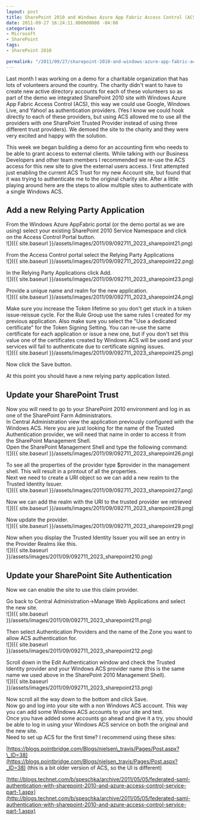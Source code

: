 ```yaml
---
layout: post
title: SharePoint 2010 and Windows Azure App Fabric Access Control (ACS)
date: 2011-09-27 16:24:11.000000000 -04:00
categories:
- Microsoft
- SharePoint
tags:
- SharePoint 2010
  
permalink: "/2011/09/27/sharepoint-2010-and-windows-azure-app-fabric-access-control-acs/"
---
```

Last month I was working on a demo for a charitable organization that has lots of volunteers around the country. The charity didn't want to have to create new active directory accounts for each of these volunteers so as part of the demo we integrated SharePoint 2010 site with Windows Azure App Fabric Access Control (ACS), this way we could use Google, Windows Live, and Yahoo! as authentication providers. (Yes I know we could hook directly to each of these providers, but using ACS allowed me to use all the providers with one SharePoint Trusted Provider instead of using three different trust providers). We demoed the site to the charity and they were very excited and happy with the solution.
<!--more-->

This week we began building a demo for an accounting firm who needs to be able to grant access to external clients. While talking with our Business Developers and other team members I recommended we re-use the ACS access for this new site to give the external users access. I first attempted just enabling the current ACS Trust for my new Account site, but found that it was trying to authenticate me to the original charity site. After a little playing around here are the steps to allow multiple sites to authenticate with a single Windows ACS.

## Add a new Relying Party Application

From the Windows Azure AppFabric portal (or the demo portal as we are using) select your existing SharePoint 2010 Service Namespace and click on the Access Control Portal button.  
 ![]({{ site.baseurl }}/assets/images/2011/09/092711_2023_sharepoint21.png)

From the Access Control portal select the Relying Party Applications  
 ![]({{ site.baseurl }}/assets/images/2011/09/092711_2023_sharepoint22.png)  
  
In the Relying Party Applications click Add.  
 ![]({{ site.baseurl }}/assets/images/2011/09/092711_2023_sharepoint23.png)  
  
Provide a unique name and realm for the new application.  
 ![]({{ site.baseurl }}/assets/images/2011/09/092711_2023_sharepoint24.png)

Make sure you increase the Token lifetime so you don't get stuck in a token issue-reissue cycle. For the Rule Group use the same rules I created for my previous application. Also make sure you select the "Use a dedicated certificate" for the Token Signing Setting. You can re-use the same certificate for each application or issue a new one, but if you don't set this value one of the certificates created by Windows ACS will be used and your services will fail to authenticate due to certificate signing issues.  
 ![]({{ site.baseurl }}/assets/images/2011/09/092711_2023_sharepoint25.png)

Now click the Save button.

At this point you should have a new relying party application listed.

## Update your SharePoint Trust

Now you will need to go to your SharePoint 2010 environment and log in as one of the SharePoint Farm Administrators.  
In Central Administration view the application previously configured with the Windows ACS. Here you are just looking for the name of the Trusted Authentication provider, we will need that name in order to access it from the SharePoint Management Shell.  
Open the SharePoint Management Shell and type the following command:  
 ![]({{ site.baseurl }}/assets/images/2011/09/092711_2023_sharepoint26.png)  
  
To see all the properties of the provider type $provider in the management shell. This will result in a printout of all the properties.  
Next we need to create a URI object so we can add a new realm to the Trusted Identity Issuer.  
 ![]({{ site.baseurl }}/assets/images/2011/09/092711_2023_sharepoint27.png)  
  
Now we can add the realm with the URI to the trusted provider we retrieved  
 ![]({{ site.baseurl }}/assets/images/2011/09/092711_2023_sharepoint28.png)  
  
Now update the provider.  
 ![]({{ site.baseurl }}/assets/images/2011/09/092711_2023_sharepoint29.png)  
  
Now when you display the Trusted Identity Issuer you will see an entry in the Provider Realms like this.  
 ![]({{ site.baseurl }}/assets/images/2011/09/092711_2023_sharepoint210.png)

## Update your SharePoint Site Authentication

Now we can enable the site to use this claim provider.

Go back to Central Administration-\>Manage Web Applications and select the new site.  
 ![]({{ site.baseurl }}/assets/images/2011/09/092711_2023_sharepoint211.png)  
  
Then select Authentication Providers and the name of the Zone you want to allow ACS authentication for.  
 ![]({{ site.baseurl }}/assets/images/2011/09/092711_2023_sharepoint212.png)  
  
Scroll down in the Edit Authentication window and check the Trusted Identity provider and your Windows ACS provider name (this is the same name we used above in the SharePoint 2010 Management Shell).  
 ![]({{ site.baseurl }}/assets/images/2011/09/092711_2023_sharepoint213.png)  
  
Now scroll all the way down to the bottom and click Save.  
Now go and log into your site with a non Windows ACS account. This way you can add some Windows ACS accounts to your site and test.  
Once you have added some accounts go ahead and give it a try, you should be able to log in using your Windows ACS service on both the original and the new site.  
Need to set up ACS for the first time? I recommend using these sites:

[https://blogs.pointbridge.com/Blogs/nielsen\_travis/Pages/Post.aspx?\_ID=38](https://blogs.pointbridge.com/Blogs/nielsen_travis/Pages/Post.aspx?_ID=38) (this is a bit older version of ACS, so the UI is different)

[http://blogs.technet.com/b/speschka/archive/2011/05/05/federated-saml-authentication-with-sharepoint-2010-and-azure-access-control-service-part-1.aspx](http://blogs.technet.com/b/speschka/archive/2011/05/05/federated-saml-authentication-with-sharepoint-2010-and-azure-access-control-service-part-1.aspx)

